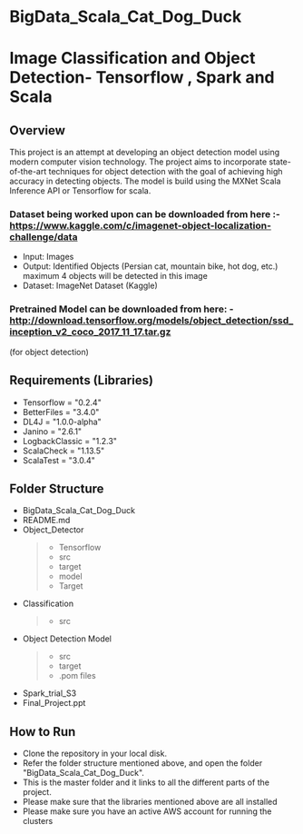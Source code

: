 # BigData_Scala_Cat_Dog_Duck
# Image Classification and Object Detection- Tensorflow , Spark and Scala
## Overview
This project is an attempt at developing an object detection model using modern computer vision technology. The project aims to incorporate state-of-the-art techniques for object detection with the goal of achieving high accuracy in detecting objects. The model is build using the MXNet Scala Inference API or Tensorflow for scala. 

### Dataset being worked upon can be downloaded from here :- https://www.kaggle.com/c/imagenet-object-localization-challenge/data
- Input: Images
- Output: Identified Objects (Persian cat, mountain bike, hot dog, etc.) maximum 4 objects will be detected in this image
- Dataset: ImageNet Dataset (Kaggle)

### Pretrained Model can be downloaded from here: -http://download.tensorflow.org/models/object_detection/ssd_inception_v2_coco_2017_11_17.tar.gz 
(for object detection)

## Requirements (Libraries)
- Tensorflow = "0.2.4"
- BetterFiles = "3.4.0"
- DL4J = "1.0.0-alpha"
- Janino = "2.6.1"
- LogbackClassic = "1.2.3"
- ScalaCheck = "1.13.5"
- ScalaTest  = "3.0.4"
    
## Folder Structure

- BigData_Scala_Cat_Dog_Duck
- README.md
- Object_Detector
  > - Tensorflow
  > - src
  > - target
  > - model
  > - Target
- Classification
  > - src
- Object Detection Model
  > - src
  > - target
  > - .pom files
- Spark_trial_S3
- Final_Project.ppt

  

## How to Run
- Clone the repository in your local disk.
- Refer the folder structure mentioned above, and open the folder "BigData_Scala_Cat_Dog_Duck".
- This is the master folder and it links to all the different parts of the project.
- Please make sure that the libraries mentioned above are all installed
- Please make sure you have an active AWS account for running the clusters
